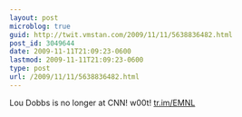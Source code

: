 ```yaml
---
layout: post
microblog: true
guid: http://twit.vmstan.com/2009/11/11/5638836482.html
post_id: 3049644
date: 2009-11-11T21:09:23-0600
lastmod: 2009-11-11T21:09:23-0600
type: post
url: /2009/11/11/5638836482.html
---
```

Lou Dobbs is no longer at CNN! w00t! [tr.im/EMNL](http://tr.im/EMNL)
